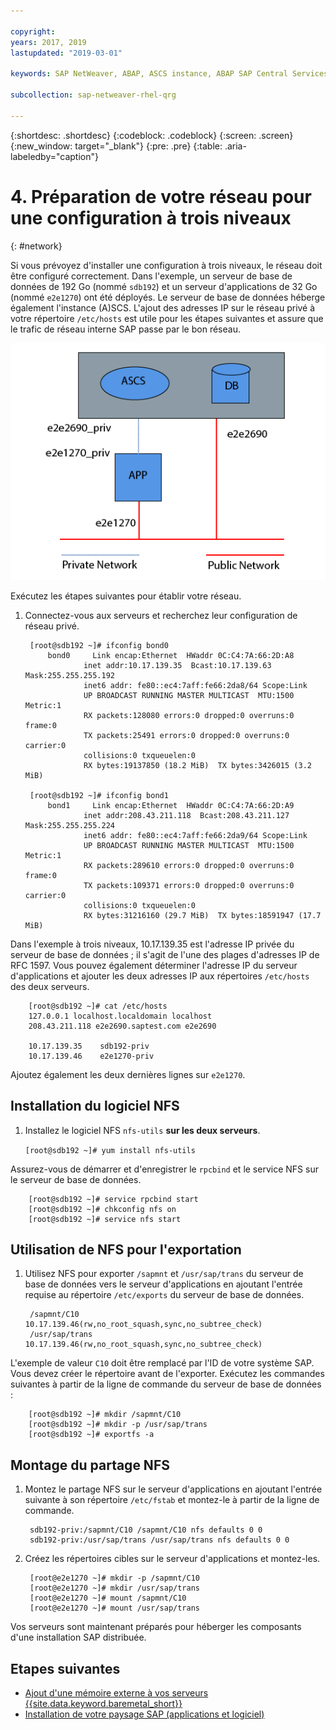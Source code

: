 ```yaml
---

copyright:
years: 2017, 2019
lastupdated: "2019-03-01"

keywords: SAP NetWeaver, ABAP, ASCS instance, ABAP SAP Central Services, application server, database server, three-tier

subcollection: sap-netweaver-rhel-qrg

---
```


{:shortdesc: .shortdesc}
{:codeblock: .codeblock}
{:screen: .screen}
{:new_window: target="_blank"}
{:pre: .pre}
{:table: .aria-labeledby="caption"}

# 4. Préparation de votre réseau pour une configuration à trois niveaux
{: #network}

Si vous prévoyez d'installer une configuration à trois niveaux, le réseau doit être configuré correctement. Dans l'exemple, un serveur de base de données de 192 Go (nommé `sdb192`) et un serveur d'applications de 32 Go (nommé `e2e1270`) ont été déployés. Le serveur de base de données héberge également l'instance (A)SCS. L'ajout des adresses IP sur le réseau privé à votre répertoire `/etc/hosts` est utile pour les étapes suivantes et assure que le trafic de réseau interne SAP passe par le bon réseau.

![Figure 1. Exemple de configuration à trois niveaux](/images/network-01.png "Exemple de configuration à trois niveaux")

Exécutez les étapes suivantes pour établir votre réseau.

1. Connectez-vous aux serveurs et recherchez leur configuration de réseau privé.

        [root@sdb192 ~]# ifconfig bond0
            bond0	  Link encap:Ethernet  HWaddr 0C:C4:7A:66:2D:A8
                    inet addr:10.17.139.35  Bcast:10.17.139.63 Mask:255.255.255.192
                    inet6 addr: fe80::ec4:7aff:fe66:2da8/64 Scope:Link
                    UP BROADCAST RUNNING MASTER MULTICAST  MTU:1500  Metric:1
                    RX packets:128080 errors:0 dropped:0 overruns:0 frame:0
                    TX packets:25491 errors:0 dropped:0 overruns:0 carrier:0
                    collisions:0 txqueuelen:0
                    RX bytes:19137850 (18.2 MiB)  TX bytes:3426015 (3.2 MiB)

        [root@sdb192 ~]# ifconfig bond1
            bond1	  Link encap:Ethernet  HWaddr 0C:C4:7A:66:2D:A9
                    inet addr:208.43.211.118  Bcast:208.43.211.127 Mask:255.255.255.224
                    inet6 addr: fe80::ec4:7aff:fe66:2da9/64 Scope:Link
                    UP BROADCAST RUNNING MASTER MULTICAST  MTU:1500  Metric:1
                    RX packets:289610 errors:0 dropped:0 overruns:0 frame:0
                    TX packets:109371 errors:0 dropped:0 overruns:0 carrier:0
                    collisions:0 txqueuelen:0
                    RX bytes:31216160 (29.7 MiB)  TX bytes:18591947 (17.7 MiB)

Dans l'exemple à trois niveaux, 10.17.139.35 est l'adresse IP privée du serveur de base de données ; il s'agit de l'une des plages d'adresses IP de RFC 1597. Vous pouvez également déterminer l'adresse IP du serveur d'applications et ajouter les deux adresses IP aux répertoires `/etc/hosts` des deux serveurs.

        [root@sdb192 ~]# cat /etc/hosts
        127.0.0.1 localhost.localdomain localhost
        208.43.211.118 e2e2690.saptest.com e2e2690

        10.17.139.35    sdb192-priv
        10.17.139.46    e2e1270-priv

Ajoutez également les deux dernières lignes sur `e2e1270`.

## Installation du logiciel NFS

1. Installez le logiciel NFS `nfs-utils` **sur les deux serveurs**.

      `[root@sdb192 ~]# yum install nfs-utils`

Assurez-vous de démarrer et d'enregistrer le `rpcbind` et le service NFS sur le serveur de base de données.

        [root@sdb192 ~]# service rpcbind start
        [root@sdb192 ~]# chkconfig nfs on
        [root@sdb192 ~]# service nfs start

## Utilisation de NFS pour l'exportation

1. Utilisez NFS pour exporter `/sapmnt` et `/usr/sap/trans` du serveur de base de données vers le serveur d'applications en ajoutant l'entrée requise au répertoire `/etc/exports` du serveur de base de données.

        /sapmnt/C10		10.17.139.46(rw,no_root_squash,sync,no_subtree_check)
        /usr/sap/trans	10.17.139.46(rw,no_root_squash,sync,no_subtree_check)

L'exemple de valeur `C10` doit être remplacé par l'ID de votre système SAP. Vous devez créer le répertoire avant de l'exporter. Exécutez les commandes suivantes à partir de la ligne de commande du serveur de base de données :

        [root@sdb192 ~]# mkdir /sapmnt/C10
        [root@sdb192 ~]# mkdir -p /usr/sap/trans
        [root@sdb192 ~]# exportfs -a

## Montage du partage NFS

1. Montez le partage NFS sur le serveur d'applications en ajoutant l'entrée suivante à son répertoire `/etc/fstab` et montez-le à partir de la ligne de commande.

        sdb192-priv:/sapmnt/C10 /sapmnt/C10 nfs defaults 0 0
        sdb192-priv:/usr/sap/trans /usr/sap/trans nfs defaults 0 0

2. Créez les répertoires cibles sur le serveur d'applications et montez-les.

        [root@e2e1270 ~]# mkdir -p /sapmnt/C10
        [root@e2e1270 ~]# mkdir /usr/sap/trans
        [root@e2e1270 ~]# mount /sapmnt/C10
        [root@e2e1270 ~]# mount /usr/sap/trans

Vos serveurs sont maintenant préparés pour héberger les composants d'une installation SAP distribuée.

## Etapes suivantes

  * [Ajout d'une mémoire externe à vos serveurs {{site.data.keyword.baremetal_short}}](/docs/infrastructure/sap-netweaver-rhel-qrg?topic=sap-netweaver-rhel-qrg-storage)
  * [Installation de votre paysage SAP (applications et logiciel)](/docs/infrastructure/sap-netweaver-rhel-qrg?topic=sap-netweaver-rhel-qrg-install_landscape)
